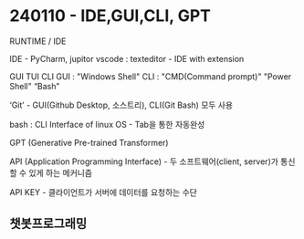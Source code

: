 # 240110 - IDE,GUI,CLI, GPT

RUNTIME / IDE

IDE - PyCharm, jupitor
vscode : texteditor - IDE with extension

GUI TUI CLI
GUI : "Windows Shell"
CLI : "CMD(Command prompt)" "Power Shell" “Bash”

‘Git’ - GUI(Github Desktop, 소스트리), CLI(Git Bash) 모두 사용

bash : CLI Interface of linux OS - Tab을 통한 자동완성

GPT (Generative Pre-trained Transformer)

API (Application Programming Interface) - 두 소프트웨어(client, server)가 통신할 수 있게 하는 메커니즘

API KEY - 클라이언트가 서버에 데이터를 요청하는 수단

## 챗봇프로그래밍 ##